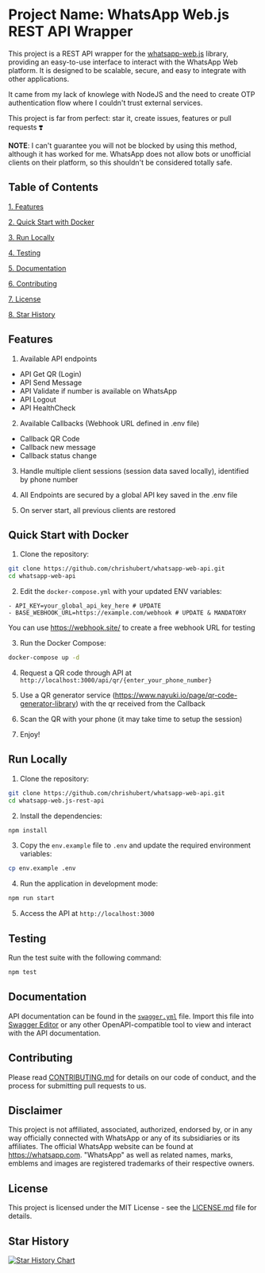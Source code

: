# Project Name: WhatsApp Web.js REST API Wrapper

This project is a REST API wrapper for the [whatsapp-web.js](https://github.com/pedroslopez/whatsapp-web.js) library, providing an easy-to-use interface to interact with the WhatsApp Web platform. It is designed to be scalable, secure, and easy to integrate with other applications.

It came from my lack of knowlege with NodeJS and the need to create OTP authentication flow where I couldn't trust external services.

This project is far from perfect: star it, create issues, features or pull requests ❣️

**NOTE**: I can't guarantee you will not be blocked by using this method, although it has worked for me. WhatsApp does not allow bots or unofficial clients on their platform, so this shouldn't be considered totally safe.

## Table of Contents

[1. Features](#features)

[2. Quick Start with Docker](#quick-start-with-docker)

[3. Run Locally](#run-locally)

[4. Testing](#testing)

[5. Documentation](#documentation)

[6. Contributing](#contributing)

[7. License](#license)

[8. Star History](#star-history)

## Features

1. Available API endpoints
- API Get QR (Login)
- API Send Message
- API Validate if number is available on WhatsApp
- API Logout
- API HealthCheck

2. Available Callbacks (Webhook URL defined in .env file)
- Callback QR Code
- Callback new message
- Callback status change

3. Handle multiple client sessions (session data saved locally), identified by phone number

4. All Endpoints are secured by a global API key saved in the .env file

5. On server start, all previous clients are restored

## Quick Start with Docker

1. Clone the repository:

```bash
git clone https://github.com/chrishubert/whatsapp-web-api.git
cd whatsapp-web-api
```

2. Edit the `docker-compose.yml` with your updated ENV variables:

```
- API_KEY=your_global_api_key_here # UPDATE
- BASE_WEBHOOK_URL=https://example.com/webhook # UPDATE & MANDATORY
```

You can use https://webhook.site/ to create a free webhook URL for testing

3. Run the Docker Compose:

```bash
docker-compose up -d
```

4. Request a QR code through API at `http://localhost:3000/api/qr/{enter_your_phone_number}`

5. Use a QR generator service (https://www.nayuki.io/page/qr-code-generator-library) with the qr received from the Callback

6. Scan the QR with your phone (it may take time to setup the session)

7. Enjoy!

## Run Locally

1. Clone the repository:

```bash
git clone https://github.com/chrishubert/whatsapp-web-api.git
cd whatsapp-web.js-rest-api
```

2. Install the dependencies:

```bash
npm install
```

3. Copy the `env.example` file to `.env` and update the required environment variables:

```bash
cp env.example .env
```

4. Run the application in development mode:

```bash
npm run start
```

5. Access the API at `http://localhost:3000`

## Testing

Run the test suite with the following command:

```bash
npm test
```

## Documentation

API documentation can be found in the [`swagger.yml`](https://raw.githubusercontent.com/chrishubert/whatsapp-web-api/master/swagger.yml) file. Import this file into [Swagger Editor](https://editor.swagger.io/) or any other OpenAPI-compatible tool to view and interact with the API documentation.

## Contributing

Please read [CONTRIBUTING.md](./CONTRIBUTING.md) for details on our code of conduct, and the process for submitting pull requests to us.

## Disclaimer

This project is not affiliated, associated, authorized, endorsed by, or in any way officially connected with WhatsApp or any of its subsidiaries or its affiliates. The official WhatsApp website can be found at https://whatsapp.com. "WhatsApp" as well as related names, marks, emblems and images are registered trademarks of their respective owners.

## License

This project is licensed under the MIT License - see the [LICENSE.md](./LICENSE.md) file for details.

## Star History

[![Star History Chart](https://api.star-history.com/svg?repos=chrishubert/whatsapp-web-api&type=Date)](https://star-history.com/#chrishubert/whatsapp-web-api&Date)